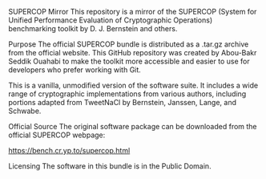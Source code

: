 SUPERCOP Mirror
This repository is a mirror of the SUPERCOP (System for Unified Performance Evaluation of Cryptographic Operations) benchmarking toolkit by D. J. Bernstein and others.

Purpose
The official SUPERCOP bundle is distributed as a .tar.gz archive from the official website. This GitHub repository was created by Abou-Bakr Seddik Ouahabi to make the toolkit more accessible and easier to use for developers who prefer working with Git.

This is a vanilla, unmodified version of the software suite. It includes a wide range of cryptographic implementations from various authors, including portions adapted from TweetNaCl by Bernstein, Janssen, Lange, and Schwabe.

Official Source
The original software package can be downloaded from the official SUPERCOP webpage:

https://bench.cr.yp.to/supercop.html

Licensing
The software in this bundle is in the Public Domain.